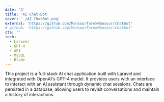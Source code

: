 ```yaml
---
date: '3'
title: 'AI Chat-Bot'
cover: './AI_ChatBot.png'
external: 'https://github.com/MansourTarekMansour/chatbot'
# github: 'https://github.com/MansourTarekMansour/chatbot'
cta: ''
tech:
  - Laravel
  - GPT-4
  - API
  - MySQL
  - Blade
---
```


This project is a full-stack AI chat application built with Laravel and integrated with OpenAI's GPT-4 model. It provides users with an interface to interact with an AI assistant through dynamic chat sessions. Chats are persisted in a database, allowing users to revisit conversations and maintain a history of interactions.
